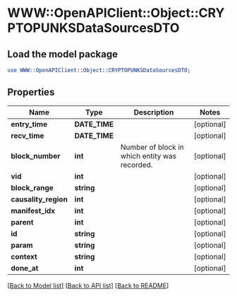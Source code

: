 # WWW::OpenAPIClient::Object::CRYPTOPUNKSDataSourcesDTO

## Load the model package
```perl
use WWW::OpenAPIClient::Object::CRYPTOPUNKSDataSourcesDTO;
```

## Properties
Name | Type | Description | Notes
------------ | ------------- | ------------- | -------------
**entry_time** | **DATE_TIME** |  | [optional] 
**recv_time** | **DATE_TIME** |  | [optional] 
**block_number** | **int** | Number of block in which entity was recorded. | [optional] 
**vid** | **int** |  | [optional] 
**block_range** | **string** |  | [optional] 
**causality_region** | **int** |  | [optional] 
**manifest_idx** | **int** |  | [optional] 
**parent** | **int** |  | [optional] 
**id** | **string** |  | [optional] 
**param** | **string** |  | [optional] 
**context** | **string** |  | [optional] 
**done_at** | **int** |  | [optional] 

[[Back to Model list]](../README.md#documentation-for-models) [[Back to API list]](../README.md#documentation-for-api-endpoints) [[Back to README]](../README.md)


